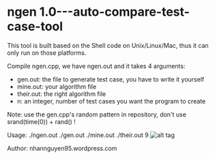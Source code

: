 # ngen 1.0---auto-compare-test-case-tool
This tool is built based on the Shell code on Unix/Linux/Mac, thus it can only run on those platforms.

Compile ngen.cpp, we have ngen.out and it takes 4 arguments:
+ gen.out: the file to generate test case, you have to write it yourself
+ mine.out: your algorithm file
+ their.out: the right algorithm file
+ n: an integer, number of test cases you want the program to create

Note: use the gen.cpp's random pattern in repository, don't use srand(time(0)) + rand() !

Usage: ./ngen.out ./gen.out ./mine.out ./their.out 9
![alt tag](http://i.imgur.com/oE45ncu.png)

Author: nhannguyen95.wordpress.com
